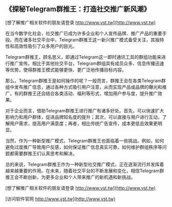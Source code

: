 ## **《探秘Telegram群推王：打造社交推广新风潮》**

[想了解推广相关软件的朋友请登录 http://www.vst.tw](http://www.vst.tw)

在当今数字化社会，社交推广已成为许多企业和个人宣传品牌、推广产品的重要手段。而在诸多社交平台中，Telegram群推王这一新兴推广模式备受关注，其独特性和高效性吸引了众多用户的目光。

Telegram群推王，顾名思义，即通过Telegram这一即时通讯工具的群组功能来进行推广宣传。相比于其他社交平台，Telegram群组具有成员众多、信息传播迅速等优势，使得群推王模式能够更快、更广泛地传播目标内容。

那么，Telegram群推王是如何操作的呢？一般而言，群推王会在各类Telegram群组中发布推广信息，通过各种方式吸引用户注意，从而实现产品或品牌的曝光和推广。有的群推王还会结合各类活动、福利等形式，增加用户参与度，提升推广效果。

对于企业而言，借助Telegram群推王进行推广有诸多好处。首先，可以快速扩大影响力和用户群体，促进品牌知名度的提升；其次，可以直接与用户进行互动，了解用户需求，提高用户满意度；再者，相比传统广告宣传，成本更低且效果更明显。

当然，作为一种新型推广模式，Telegram群推王也面临着一些挑战。例如，如何避免过度推广导致用户反感，如何保证推广信息真实可靠，如何维护群组秩序等问题都需要群推王们认真思考和解决。

总的来说，Telegram群推王作为一种新型社交推广模式，正在逐渐流行并发挥着越来越重要的作用。在未来，随着社交平台的不断发展和变化，相信Telegram群推王会不断创新，为更多企业和个人带来推广的新机遇和新挑战。

[想了解推广相关软件的朋友请登录 http://www.vst.tw](http://www.vst.tw)


[访问软件官网 http://www.vst.tw](http://www.vst.tw)
